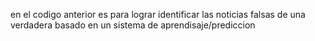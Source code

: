 en el codigo anterior es para lograr identificar las noticias falsas de una verdadera basado en un sistema de aprendisaje/prediccion 
